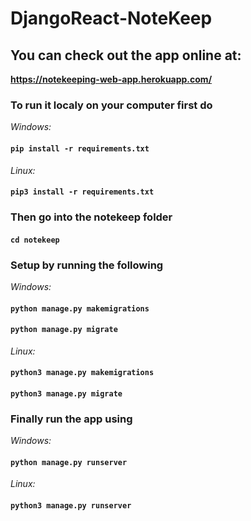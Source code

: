 # DjangoReact-NoteKeep

## You can check out the app online at:

**https://notekeeping-web-app.herokuapp.com/**

### To run it localy on your computer first do 

*Windows:*

#### ```pip install -r requirements.txt```

*Linux:* 

#### ```pip3 install -r requirements.txt```

### Then go into the notekeep folder

#### ```cd notekeep```

### Setup by running the following 

*Windows:*

#### ```python manage.py makemigrations```

#### ```python manage.py migrate```

*Linux:*

#### ```python3 manage.py makemigrations```

#### ```python3 manage.py migrate```

### Finally run the app using

*Windows:* 

#### ```python manage.py runserver```

*Linux:*

#### ```python3 manage.py runserver```
